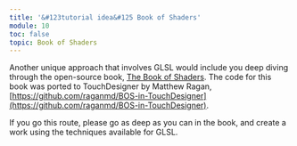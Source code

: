 ```yaml
---
title: '&#123tutorial idea&#125 Book of Shaders'
module: 10
toc: false
topic: Book of Shaders
---
```


Another unique approach that involves GLSL would include you deep diving through the open-source book, [The Book of Shaders](https://thebookofshaders.com). The code for this book was ported to TouchDesigner by Matthew Ragan, [https://github.com/raganmd/BOS-in-TouchDesigner](https://github.com/raganmd/BOS-in-TouchDesigner).

If you go this route, please go as deep as you can in the book, and create a work using the techniques available for GLSL.
